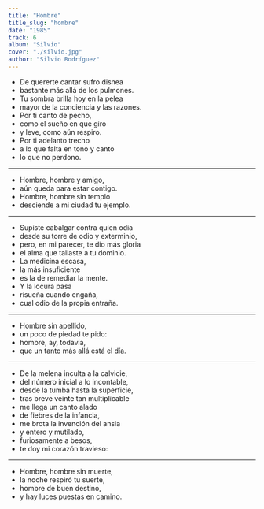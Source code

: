 ```yaml
---
title: "Hombre"
title_slug: "hombre"
date: "1985"
track: 6
album: "Silvio"
cover: "./silvio.jpg"
author: "Silvio Rodríguez"
---
```


- De quererte cantar sufro disnea
- bastante más allá de los pulmones.
- Tu sombra brilla hoy en la pelea
- mayor de la conciencia y las razones.
- Por ti canto de pecho,
- como el sueño en que giro
- y leve, como aún respiro.
- Por ti adelanto trecho
- a lo que falta en tono y canto
- lo que no perdono.

---

- Hombre, hombre y amigo,
- aún queda para estar contigo.
- Hombre, hombre sin templo
- desciende a mi ciudad tu ejemplo.

---

- Supiste cabalgar contra quien odia
- desde su torre de odio y exterminio,
- pero, en mi parecer, te dio más gloria
- el alma que tallaste a tu dominio.
- La medicina escasa,
- la más insuficiente
- es la de remediar la mente.
- Y la locura pasa
- risueña cuando engaña,
- cual odio de la propia entraña.

---

- Hombre sin apellido,
- un poco de piedad te pido:
- hombre, ay, todavía,
- que un tanto más allá está el día.

---

- De la melena inculta a la calvicie,
- del número inicial a lo incontable,
- desde la tumba hasta la superficie,
- tras breve veinte tan multiplicable
- me llega un canto alado
- de fiebres de la infancia,
- me brota la invención del ansia
- y entero y mutilado,
- furiosamente a besos,
- te doy mi corazón travieso:

---

- Hombre, hombre sin muerte,
- la noche respiró tu suerte,
- hombre de buen destino,
- y hay luces puestas en camino.
